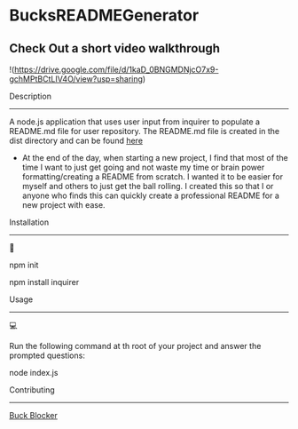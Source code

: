 # BucksREADMEGenerator
## Check Out a short video walkthrough 

!(https://drive.google.com/file/d/1kaD_0BNGMDNjcO7x9-gchMPtBCtLIV4O/view?usp=sharing)

Description

---


A node.js application that uses user input from inquirer to populate a README.md file for user repository. The README.md file is created in the dist directory and can be found [here](./dist/README.md)
- At the end of the day, when starting a new project, I find that most of the time I want to just get going and not waste my time or brain power formatting/creating a README from scratch. I wanted it to be easier for myself and others to just get the ball rolling.
I created this so that I or anyone who finds this can quickly create a professional README for a new project with ease.


Installation

---

💾

npm init

npm install inquirer

Usage

---

💻

Run the following command at th root of your project and answer the prompted questions:

node index.js

Contributing

---
[Buck Blocker](https://github.com/bucknorris336)
